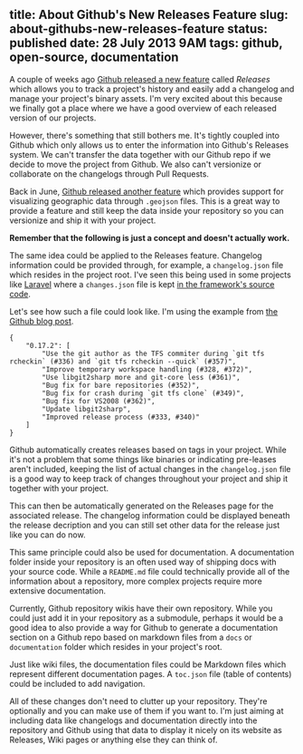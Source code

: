 title: About Github's New Releases Feature
slug: about-githubs-new-releases-feature
status: published
date: 28 July 2013 9AM
tags: github, open-source, documentation
-------
A couple of weeks ago [Github released a new feature](https://github.com/blog/1547-release-your-software) called *Releases* which allows you to track a project's history and easily add a changelog and manage your project's binary assets. I'm very excited about this because we finally got a place where we have a good overview of each released version of our projects.<!--more-->

However, there's something that still bothers me. It's tightly coupled into Github which only allows us to enter the information into Github's Releases system. We can't transfer the data together with our Github repo if we decide to move the project from Github. We also can't versionize or collaborate on the changelogs through Pull Requests.

Back in June, [Github released another feature](https://github.com/blog/1528-there-s-a-map-for-that) which provides support for visualizing geographic data through `.geojson` files. This is a great way to provide a feature and still keep the data inside your repository so you can versionize and ship it with your project.

**Remember that the following is just a concept and doesn't actually work.**

The same idea could be applied to the Releases feature. Changelog information could be provided through, for example, a `changelog.json` file which resides in the project root. I've seen this being used in some projects like [Laravel](http://laravel.com/) where a `changes.json` file is kept [in the framework's source code](https://github.com/laravel/framework/blob/master/src/Illuminate/Foundation/changes.json).

Let's see how such a file could look like. I'm using the example from [the Github blog post](https://github.com/blog/1547-release-your-software).

	{
		"0.17.2": [
			"Use the git author as the TFS commiter during `git tfs rcheckin` (#336) and `git tfs rcheckin --quick` (#357)",
			"Improve temporary workspace handling (#328, #372)",
			"Use libgit2sharp more and git-core less (#361)",
			"Bug fix for bare repositories (#352)",
			"Bug fix for crash during `git tfs clone` (#349)",
			"Bug fix for VS2008 (#362)",
			"Update libgit2sharp",
			"Improved release process (#333, #340)"
		]
	}

Github automatically creates releases based on tags in your project. While it's not a problem that some things like binaries or indicating pre-leases aren't included, keeping the list of actual changes in the `changelog.json` file is a good way to keep track of changes throughout your project and ship it together with your project.

This can then be automatically generated on the Releases page for the associated release. The changelog information could be displayed beneath the release decription and you can still set other data for the release just like you can do now.

This same principle could also be used for documentation. A documentation folder inside your repository is an often used way of shipping docs with your source code. While a `README.md` file could technically provide all of the information about a repository, more complex projects require more extensive documentation.

Currently, Github repository wikis have their own repository. While you could just add it in your repository as a submodule, perhaps it would be a good idea to also provide a way for Github to generate a documentation section on a Github repo based on markdown files from a `docs` or `documentation` folder which resides in your project's root.

Just like wiki files, the documentation files could be Markdown files which represent different documentation pages. A `toc.json` file (table of contents) could be included to add navigation.

All of these changes don't need to clutter up your repository. They're optionally and you can make use of them if you want to. I'm just aiming at including data like changelogs and documentation directly into the repository and Github using that data to display it nicely on its website as Releases, Wiki pages or anything else they can think of.